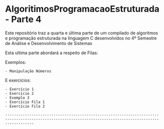 # AlgoritimosProgramacaoEstruturada- Parte 4

Este repositório traz a quarta e última parte de um compilado de algoritmos e programação estruturada na linguagem C desenvolvidos no 4º Semestre de Análise e Desenvolvimento de Sistemas

Esta ultima parte abordará a respeito de Filas:

Exemplos: 
 
    - Manipulação Números
 
E exercícios:
 
    - Exercício 1
    - Exercício 2
    - Exemplo 3
    - Exercício Fila 1
    - Exercício Fila 2
    
    ---------------------------------------------------------------------------------------------------------------------------------------------------------
